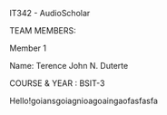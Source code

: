 IT342 - AudioScholar

TEAM MEMBERS:

Member 1

Name: Terence John N. Duterte

COURSE & YEAR : BSIT-3

Hello!goiansgoiagnioagoaingaofasfasfa
